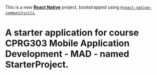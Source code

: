 This is a new [**React Native**](https://reactnative.dev) project, bootstrapped using [`@react-native-community/cli`](https://github.com/react-native-community/cli).

# A starter application for course CPRG303 Mobile Application Development - MAD - named StarterProject.